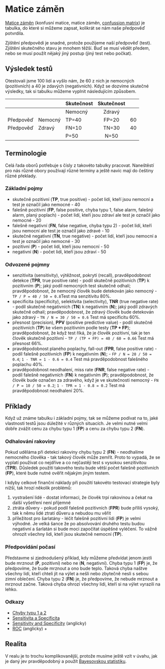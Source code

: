 # Matice záměn

[Matice záměn](https://cs.wikipedia.org/wiki/Matice_z%C3%A1m%C4%9Bn) \(konfusní matice, matice záměn, [confussion matrix](https://en.wikipedia.org/wiki/Confusion_matrix)\) je tabulka, do které si můžeme zapsat, kolikrát se nám naše předpověď potvrdila.

Zjištění předpovědi je snadné, protože použijeme naší předpověď \(test\). Zjištění skutečného stavu je mnohem těžší. Buď se musí vědět předem, nebo se musí použít nějaký jiný postup \(jiný test nebo počkat\).

## Výsledek testů

Otestovali jsme 100 lidí a vyšlo nám, že 60 z nich je nemocných \(pozitivních\) a 40 je zdavých \(negativních\). Když se dozvíme skutečné výsledky, tak si tabulku můžeme vyplnit následujícím způsobem.

|  |  | Skutečnost | Skutečnost |  |
| :--- | :--- | :--- | :---: | :--- |
|  |  | Nemocný | Zdravý |  |
| Předpověď | Nemocný | TP=40 | FP=20 | 60 |
| Předpověď | Zdravý | FN=10 | TN=30 | 40 |
|  |  | P=50 | N=50 |  |

## Terminologie

Celá řada oborů potřebuje s čísly z takovéto tabulky pracovat. Naneštěstí pro nás různé obory používají různé termíny a ještě navíc mají do češtiny různé překlady.

### Základní pojmy

* skutečně pozitivní \(**TP**, true positive\) - počet lidí, kteří jsou nemocní a test je označil jako nemocné - 40
* falešně pozitivní \(**FP**, false positive, chyba typu 1, false alarm, falešný alarm, planý poplach\) - počet lidí, kteří jsou zdraví ale test je označil jako nemocné - 20
* falešně negativní \(**FN**, false negative, chyba typu 2\) - počet lidí, kteří jsou nemocní ale test je označil jako zdravé - 10
* skutečně negativní \(**TN**, true negative\) - počet lidí, kteří jsou nemocní a test je označil jako nemocné - 30
* pozitivní \(**P**\) - počet lidí, kteří jsou nemocní - 50
* negativní \(**N**\) - počet lidí, kteří jsou zdraví - 50

### Odvozené pojmny

* senzitivita \(sensitivity\), výtěžnost, pokrytí \(recall\), pravděpodobnost detekce \(**TPR**, true positive rate\) - podíl skutečně pozitivních \(**TP**\) k pozitivním \(**P**\); jaký podíl nemocných test skutečně odhalí; pravděpodobnost, že nemocný člověk bude detekován jako nemocný - `TP / P = 40 / 50 = 0.8`Test ma senzitivitu 80%.
* specificita \(specificity\), selektivita \(selectivity\), **TNR** \(true negative rate\) - podíl skutečně negativních \(**TN**\) k negativním \(**N**\); jaký podíl zdravých skutečně odhalí; pravděpodobnost, že zdravý člověk bude detekován jako zdravý - `TN / N = 30 / 50 = 0.6` Test má specificitu 60%.
* přesnost \(precision\), **PPV** \(positive predictive value\) - podíl skutečně pozitivních \(**TP**\) ke všem pozitivním podle testy \(**TP + FP**\); pravděpodobnost, že když test říká, že je člověk pozitivní, tak je ten člověk skutečně pozitivní - `TP / (TP + FP) = 40 / 60 = 0.66` Test má přesnost 66%.
* pravděpodobnost planého poplachy, fall-out \(**FPR**, false positive rate\) - podíl falešně pozitivních \(**FP**\) k negativním \(**N**\); - `FP / N = 20 / 50 = 0.4`; `1 - TNR = 1 - 0.6 = 0.4` Test má pravděpodobnost falešného poplachu 40%.
* pravděpodobnost neodhalení, miss rate \(**FNR**, false negative rate\) - podíl falešně negativních \(**FN**\) k negativním \(**P**\); pravděpodobnost, že člověk bude označen za zdravého, když je ve skutečnosti nemocný - `FN / P = 10 / 50 = 0.2`; `1 - TPR = 1 - 0.8 = 0.2` Test má pravděpodobnost neodhalení 20%.

## Příklady

Když už známe tabulku i základní pojmy, tak se můžeme podívat na to, jaké vlastnosti testů jsou dúležité v různých situacích. Je velmi nutné velmi dobře zvážit cenu za chybu typu 1 \(**FP**\) a cenu za chybu typu 2 \(**FN**\).

### Odhalování rakoviny

Pokud uděláma při detekci rakoviny chybu typu 2 \(**FN**\) - neodhalíme nemocného člověka - tak takový člověk může zemřít. Proto to vypadá, že se vyplatí používat co nejdříve a co nejčastěji test s vysokou senzitivitou \(**TPR**\). Důsledek použití takového testu bude větší počet falešně pozitivních \(**FP**\), které bude nutné ověřit nějakým jiným testem.

I kdyby celkové finanční náklady při použití takovéto testovací strategie byly nižší, tak hrozí několik problémů:

1. vystrašení lidé - dostat informaci, že člověk trpí rakovinou a čekat na další vyšetření není příjemné
2. ztráta důvery - pokud podíl falešně pozitivních \(**FPR**\) bude příliš vysoký, tak k němu lidé ztratí důveru a nebudou mu věřit
3. příležitost pro šarlatány - léčit falešně pozitivní lidi \(**FP**\) je velmi výhodné. Je velká šance že po absolvování druhého testu budou negativní a šarlatán si bude moci započítat úspěšné vyléčení. To  vážně ohrozit všechny lidi, kteří jsou skutečně nemocní \(**TP**\).

### Předpovídání počasí

Představme si zjednodušený příklad, kdy můžeme předvídat jenom jestli bude mrznout \(**P**, pozitivní\) nebo ne \(**N**, negativní\). Chyba typu 1 \(**FP**\) je, že předpovíme, že bude mrznout a ono bude teplo. Taková chyba naštve všechny lidi, kteří chteli jít na výlet a nešli nebo zbytečně nesli s sebou zimní oblečení. Chyba typu 2 \(**FN**\) je, že předpovíme, že nebude mrznout a mrznout začne. Taková chyba ohrozí všechny lidi, kteří si na výlet vyrazili na lehko.

### Odkazy

* [Chyby typu 1 a 2](https://cs.wikipedia.org/wiki/Chyby_typu_I_a_II)
* [Sensitivita a Specificita](https://kardioblog.cz/zacatecnici-co-presne-znamena-senzitivita-a-specificita/)
* [Sensitivity and Specificity](https://en.wikipedia.org/wiki/Sensitivity_and_specificity) \(anglicky\)
* [ROC](https://en.wikipedia.org/wiki/Receiver_operating_characteristic) \(anglicky\) + 

## Realita

V realu je to trochu komplikovanější, protože musíme ještě vzít v úvahu, jak je daný jev pravděpodobný a použít [Bayesovskou statistiku](https://cs.wikipedia.org/wiki/Bayesovsk%C3%A1_statistika).

